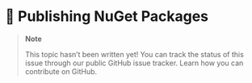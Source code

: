 # 🔧 Publishing NuGet Packages

> **Note**
> 
> This topic hasn’t been written yet! You can track the status of this issue through our public GitHub issue tracker. Learn how you can contribute on GitHub.
